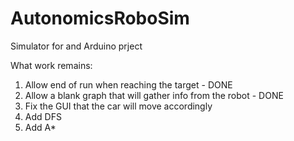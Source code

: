 # AutonomicsRoboSim
Simulator for and Arduino prject

What work remains:
1. Allow end of run when reaching the target - DONE
2. Allow a blank graph that will gather info from the robot - DONE
3. Fix the GUI that the car will move accordingly
4. Add DFS
5. Add A*
